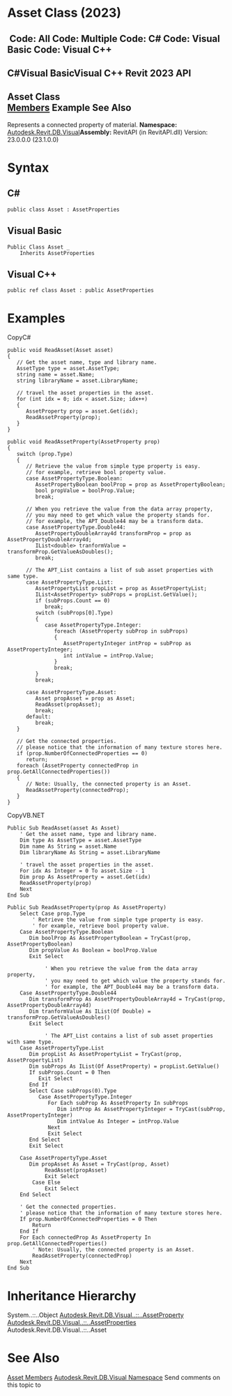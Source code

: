 # Asset Class (2023)

﻿
 Code: All Code: Multiple Code: C# Code: Visual Basic Code: Visual C++   
---  
C#Visual BasicVisual C++
Revit 2023 API  
---  
Asset Class  
[Members](a4771475-8e1c-3a28-c7f4-49a19df4e2d1.md "Asset Members") Example See Also  
---  
Represents a connected property of material. 
**Namespace:** [Autodesk.Revit.DB.Visual](f5a10581-6ac2-be19-0e32-f87d05bc8b83.md "Autodesk.Revit.DB.Visual Namespace")**Assembly:** RevitAPI (in RevitAPI.dll) Version: 23.0.0.0 (23.1.0.0)
# Syntax
C#  
---  
```text
public class Asset : AssetProperties
```
  
Visual Basic  
---  
```text
Public Class Asset _
	Inherits AssetProperties
```
  
Visual C++  
---  
```text
public ref class Asset : public AssetProperties
```
  
# Examples
CopyC#
```text
public void ReadAsset(Asset asset)
{
   // Get the asset name, type and library name.
   AssetType type = asset.AssetType;
   string name = asset.Name;
   string libraryName = asset.LibraryName;

   // travel the asset properties in the asset.
   for (int idx = 0; idx < asset.Size; idx++)
   {
      AssetProperty prop = asset.Get(idx);
      ReadAssetProperty(prop);
   }
}

public void ReadAssetProperty(AssetProperty prop)
{
   switch (prop.Type)
   {
      // Retrieve the value from simple type property is easy.
      // for example, retrieve bool property value.
      case AssetPropertyType.Boolean:
         AssetPropertyBoolean boolProp = prop as AssetPropertyBoolean;
         bool propValue = boolProp.Value;
         break;

      // When you retrieve the value from the data array property,
      // you may need to get which value the property stands for.
      // for example, the APT_Double44 may be a transform data.
      case AssetPropertyType.Double44:
         AssetPropertyDoubleArray4d transformProp = prop as AssetPropertyDoubleArray4d;
         IList<double> tranformValue = transformProp.GetValueAsDoubles();
         break;

      // The APT_List contains a list of sub asset properties with same type.
      case AssetPropertyType.List:
         AssetPropertyList propList = prop as AssetPropertyList;
         IList<AssetProperty> subProps = propList.GetValue();
         if (subProps.Count == 0)
            break;
         switch (subProps[0].Type)
         {
            case AssetPropertyType.Integer:
               foreach (AssetProperty subProp in subProps)
               {
                  AssetPropertyInteger intProp = subProp as AssetPropertyInteger;
                  int intValue = intProp.Value;
               }
               break;
         }
         break;

      case AssetPropertyType.Asset:
         Asset propAsset = prop as Asset;
         ReadAsset(propAsset);
         break;
      default:
         break;
   }

   // Get the connected properties.
   // please notice that the information of many texture stores here.
   if (prop.NumberOfConnectedProperties == 0)
      return;
   foreach (AssetProperty connectedProp in prop.GetAllConnectedProperties())
   {
      // Note: Usually, the connected property is an Asset.
      ReadAssetProperty(connectedProp);
   }
}
```

CopyVB.NET
```text
Public Sub ReadAsset(asset As Asset)
    ' Get the asset name, type and library name.
    Dim type As AssetType = asset.AssetType
    Dim name As String = asset.Name
    Dim libraryName As String = asset.LibraryName

    ' travel the asset properties in the asset.
    For idx As Integer = 0 To asset.Size - 1
    Dim prop As AssetProperty = asset.Get(idx)
    ReadAssetProperty(prop)
    Next
End Sub

Public Sub ReadAssetProperty(prop As AssetProperty)
    Select Case prop.Type
        ' Retrieve the value from simple type property is easy.
        ' for example, retrieve bool property value.
    Case AssetPropertyType.Boolean
       Dim boolProp As AssetPropertyBoolean = TryCast(prop, AssetPropertyBoolean)
       Dim propValue As Boolean = boolProp.Value
       Exit Select

            ' When you retrieve the value from the data array property,
            ' you may need to get which value the property stands for.
            ' for example, the APT_Double44 may be a transform data.
    Case AssetPropertyType.Double44
       Dim transformProp As AssetPropertyDoubleArray4d = TryCast(prop, AssetPropertyDoubleArray4d)
       Dim tranformValue As IList(Of Double) = transformProp.GetValueAsDoubles()
       Exit Select

            ' The APT_List contains a list of sub asset properties with same type.
    Case AssetPropertyType.List
       Dim propList As AssetPropertyList = TryCast(prop, AssetPropertyList)
       Dim subProps As IList(Of AssetProperty) = propList.GetValue()
       If subProps.Count = 0 Then
          Exit Select
       End If
       Select Case subProps(0).Type
          Case AssetPropertyType.Integer
             For Each subProp As AssetProperty In subProps
                Dim intProp As AssetPropertyInteger = TryCast(subProp, AssetPropertyInteger)
                Dim intValue As Integer = intProp.Value
             Next
             Exit Select
       End Select
       Exit Select

    Case AssetPropertyType.Asset
       Dim propAsset As Asset = TryCast(prop, Asset)
            ReadAsset(propAsset)
            Exit Select
        Case Else
            Exit Select
    End Select

    ' Get the connected properties.
    ' please notice that the information of many texture stores here.
    If prop.NumberOfConnectedProperties = 0 Then
        Return
    End If
    For Each connectedProp As AssetProperty In prop.GetAllConnectedProperties()
        ' Note: Usually, the connected property is an Asset.
        ReadAssetProperty(connectedProp)
    Next
End Sub
```

# Inheritance Hierarchy
System..::..Object [Autodesk.Revit.DB.Visual..::..AssetProperty](7be89499-d011-ab43-4715-0ee6f9335970.md "AssetProperty Class") [Autodesk.Revit.DB.Visual..::..AssetProperties](45955e9d-7dd4-b06c-f71a-f9ae2cc1c34a.md "AssetProperties Class") Autodesk.Revit.DB.Visual..::..Asset
# See Also
[Asset Members](a4771475-8e1c-3a28-c7f4-49a19df4e2d1.md "Asset Members")
[Autodesk.Revit.DB.Visual Namespace](f5a10581-6ac2-be19-0e32-f87d05bc8b83.md "Autodesk.Revit.DB.Visual Namespace")
Send comments on this topic to 